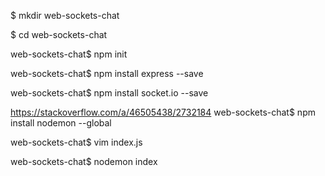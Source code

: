 $ mkdir web-sockets-chat

$ cd web-sockets-chat

web-sockets-chat$ npm init

web-sockets-chat$ npm install express --save

web-sockets-chat$ npm install socket.io --save

https://stackoverflow.com/a/46505438/2732184
web-sockets-chat$ npm install nodemon --global

web-sockets-chat$ vim index.js

web-sockets-chat$ nodemon index